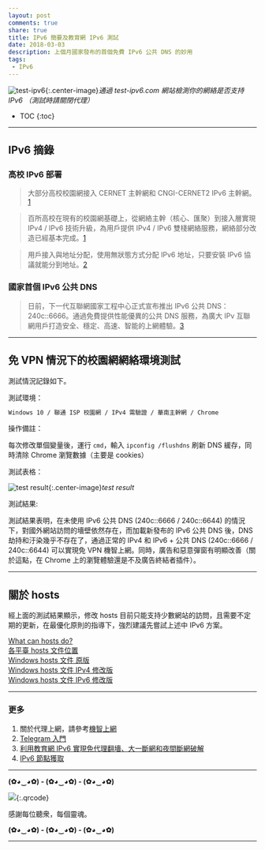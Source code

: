 ```yaml
---
layout: post
comments: true
share: true
title: IPv6 簡要及教育網 IPv6 測試
date: 2018-03-03
description: 上個月國家發布的首個免費 IPv6 公共 DNS 的妙用
tags: 
 - IPv6
---
```


![ test-ipv6 ](http://telegra.ph/file/55bf7878ea463b9206086.png){:.center-image}*通過 test-ipv6.com 網站檢測你的網絡是否支持 IPv6 （測試時請關閉代理）*

* TOC
{:toc}

---

## IPv6 摘錄 #

### 高校 IPv6 部署 #

> 大部分高校校園網接入 CERNET 主幹網和 CNGI-CERNET2 IPv6 主幹網。[1]

> 百所高校在現有的校園網基礎上，從網絡主幹（核心、匯聚）到接入層實現 IPv4 / IPv6 技術升級，為用戶提供 IPv4 / IPv6 雙棧網絡服務，網絡部分改造已經基本完成。[1]

> 用戶接入與地址分配，使用無狀態方式分配 IPv6 地址，只要安裝 IPv6 協議就能分到地址。[2]

### 國家首個 IPv6 公共 DNS #

> 日前，下一代互聯網國家工程中心正式宣布推出 IPv6 公共 DNS：240c::6666。通過免費提供性能優異的公共 DNS 服務，為廣大 IPv 互聯網用戶打造安全、穩定、高速、智能的上網體驗。[3]

---

## 免 VPN 情況下的校園網網絡環境測試 ##

測試情況記錄如下。

測試環境：

```bash
Windows 10 / 聯通 ISP 校園網 / IPv4 需驗證 / 華南主幹網 / Chrome
```

操作備註：

每次修改單個變量後，運行 `cmd`，輸入 `ipconfig /flushdns` 刷新 DNS 緩存，同時清除 Chrome 瀏覽數據（主要是 cookies）

測試表格：

![test result](http://telegra.ph/file/98b370111e77011cccb9e.png){:.center-image}*test result*

測試結果: 

測試結果表明，在未使用 IPv6 公共 DNS (240c::6666 / 240c::6644) 的情況下，對國外網站訪問的墻壁依然存在，而加載新發布的 IPv6 公共 DNS 後，DNS 劫持和汙染幾乎不存在了，通過正常的 IPv4 和 IPv6 + 公共 DNS (240c::6666 / 240c::6644) 可以實現免 VPN 機智上網。同時，廣告和惡意彈窗有明顯改善（關於這點，在 Chrome 上的瀏覽體驗還是不及廣告終結者插件）。

---

## 關於 hosts ###

經上面的測試結果顯示，修改 hosts 目前只能支持少數網站的訪問，且需要不定期的更新，在最優化原則的指導下，強烈建議先嘗試上述中 IPv6 方案。

[ What can hosts do? ](https://github.com/lennylxx/ipv6-hosts/wiki)  
[ 各平臺 hosts 文件位置 ](https://github.com/racaljk/hosts/wiki/各平臺-hosts-文件位置)  
[ Windows hosts 文件 原版 ](https://mega.nz/#!oFIWRQBQ!gmkubdP4r9hjenUGUfEpFIsshfHW6RtknR-nKUMepr0)  
[ Windows hosts 文件 IPv4 修改版 ](https://github.com/racaljk/hosts/blob/master/hosts)  
[ Windows hosts 文件 IPv6 修改版 ](https://raw.githubusercontent.com/lennylxx/ipv6-hosts/master/hosts)  

[1]:http://www.edu.cn/IPv6_xyw_7949/20100810/t20100810_506444.shtml

[2]:http://www.edu.cn/IPv6_xyw_7949/20100810/t20100810_506518.shtml

[3]:http://www.cfiec.net/news/s/?973.html

[4]:http://www.138vps.com/jc/1355.html

---

### 更多

1. 關於代理上網，請參考[機智上網](http://test007.gq/surf-the-real)
2. [Telegram 入門](http://test007.gq/Telegram)
3. [利用教育網 IPv6 實現免代理翻墻、大一斷網和夜間斷網破解](http://test007.gq/IPV6-edu)
4. [IPv6 節點獲取](http://test007.gq/IPV6-node)

---

**(✿◕‿◕✿) - (✿◕‿◕✿) - (✿◕‿◕✿)**

![](http://telegra.ph/file/266899c5402c9ebb14269.png){:.qrcode}

感謝每位聽衆，每個靈魂。

**(✿◕‿◕✿) - (✿◕‿◕✿) - (✿◕‿◕✿)**

---